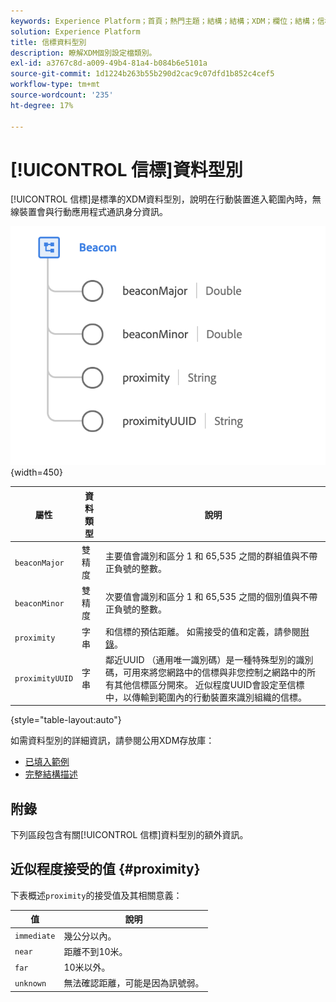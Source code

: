 ```yaml
---
keywords: Experience Platform；首頁；熱門主題；結構；結構；XDM；欄位；結構；信標；互動詳細資訊；資料型別；資料型別；
solution: Experience Platform
title: 信標資料型別
description: 瞭解XDM個別設定檔類別。
exl-id: a3767c8d-a009-49b4-81a4-b084b6e5101a
source-git-commit: 1d1224b263b55b290d2cac9c07dfd1b852c4cef5
workflow-type: tm+mt
source-wordcount: '235'
ht-degree: 17%

---
```


# [!UICONTROL 信標]資料型別

[!UICONTROL 信標]是標準的XDM資料型別，說明在行動裝置進入範圍內時，無線裝置會與行動應用程式通訊身分資訊。

![](../images/data-types/beacon.png){width=450}

| 屬性 | 資料類型 | 說明 |
| --- | --- | --- |
| `beaconMajor` | 雙精度 | 主要值會識別和區分 1 和 65,535 之間的群組值與不帶正負號的整數。 |
| `beaconMinor` | 雙精度 | 次要值會識別和區分 1 和 65,535 之間的個別值與不帶正負號的整數。 |
| `proximity` | 字串 | 和信標的預估距離。 如需接受的值和定義，請參閱[附錄](#proximity)。 |
| `proximityUUID` | 字串 | 鄰近UUID （通用唯一識別碼）是一種特殊型別的識別碼，可用來將您網路中的信標與非您控制之網路中的所有其他信標區分開來。 近似程度UUID會設定至信標中，以傳輸到範圍內的行動裝置來識別組織的信標。 |

{style="table-layout:auto"}

如需資料型別的詳細資訊，請參閱公用XDM存放庫：

* [已填入範例](https://github.com/adobe/xdm/blob/master/components/datatypes/deprecated/beacon-interaction-details.example.1.json)
* [完整結構描述](https://github.com/adobe/xdm/blob/master/components/datatypes/deprecated/beacon-interaction-details.schema.json)

## 附錄

下列區段包含有關[!UICONTROL 信標]資料型別的額外資訊。

## 近似程度接受的值 {#proximity}

下表概述`proximity`的接受值及其相關意義：

| 值 | 說明 |
| --- | --- |
| `immediate` | 幾公分以內。 |
| `near` | 距離不到10米。 |
| `far` | 10米以外。 |
| `unknown` | 無法確認距離，可能是因為訊號弱。 |
